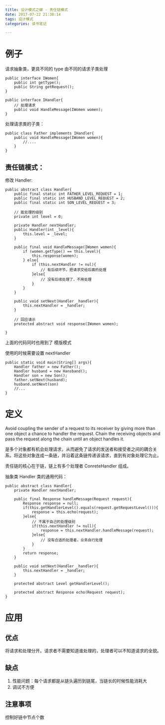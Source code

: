 ```yaml
---
title: 设计模式之蝉 - 责任链模式
date: 2017-07-22 21:38:14
tags: 设计模式
categories: 读书笔记

---
```



# 例子 

请求抽象类，更具不同的 type 由不同的请求子类处理

```
public interface IWomen{
    public int getType();
    public String getRequest();
}
```

```
public interface IHandler{
    // 处理请求
    public void HandleMessage(IWomen women);
}
```

处理请求类的子类：

```
public class Father implements IHandler{
    public void HandleMessage(IWomen women){
        //....
    }
}
```

## 责任链模式：

修改 Handler:

```
public abstract class Handler{
    public final static int FATHER_LEVEL_REQUEST = 1;
    public final static int HUSBAND_LEVEL_REQUEST = 2;
    public final static int SON_LEVEL_REQUEST = 3;

    // 能处理的级别
    private int level = 0;

    private Handler nextHandler;
    public Handler(int _level){
        this.level = _level;
    }

    public final void HandleMessage(IWomen women){
        if (women.getType() == this.level){
            this.response(women);
        } else{
            if (this.nextHandler != nul){
                // 有后续环节，把请求交给后面的处理
            }else{
                // 没有后续处理了，不用处理
            }
        }
    }

    public void setNext(Handler _handler){
        this.nextHandler = _handler;
    }

    // 回应请示
    protected abstract void response(IWomen women);

}
```

上面的代码同时也用到了 模版模式 


使用的时候需要设置 nextHandler

```
public static void main(String[] args){
    Handler father = new Father();
    Handler husband = new Hansband();
    Handler son = new Son();
    father.setNext(husband);
    husband.setNext(son)
    //...
}
```

# 定义

Avoid coupling the sender of a request to its receiver by giving more than one object a chance to handler the request. Chain the receiving objects and pass the request along the chain until an object handles it.

是多个对象都有机会处理请求，从而避免了请求的发送者和接受者之间的耦合关系。将这些对象连成一条链，并沿着这条链传递该请求，直到有对象处理它为止。

责任链的核心在于链，链上有多个处理者 ConreteHandler 组成。

抽象类 Handler 类的通用代码：

```
public abstract class Handler{
    private Handler nextHandler;

    public final Response handleMessage(Request request){
        Response response = null;
        if(this.getHandlerLevel().equals(request.getRequestLevel())){
            response = this.echo(request);
        }else{
            // 不属于自己的处理级别
            if(this.nextHandler != null){
                response = this.nextHandler.handleMessage(request);
            }else{
                // 没有合适的处理者，业务自行处理
            }
        }
        return response;
    }

    public void setNext(Handler _handler){
        this.nextHandler = _handler;
    }

    protected abstract Level getHandlerLevel();

    protected abstract Response echo(Request request);
}

```

# 应用

## 优点

将请求和处理分开。请求者不需要知道谁处理的，处理者可以不知道请求的全貌。

## 缺点

1. 性能问题：每个请求都是从链头遍历到链尾，当链长的时候性能消耗大
2. 调试不方便

## 注意事项

控制好链中节点个数








